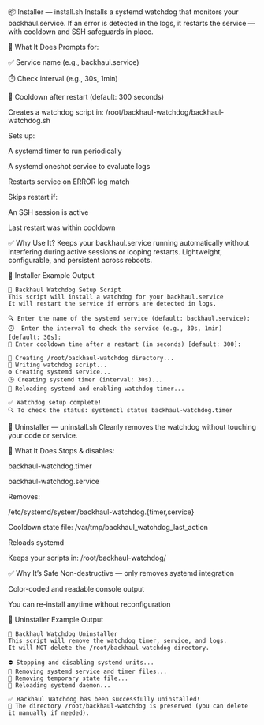 📦 Installer — install.sh
Installs a systemd watchdog that monitors your backhaul.service. If an error is detected in the logs, it restarts the service — with cooldown and SSH safeguards in place.

🔧 What It Does
Prompts for:

✅ Service name (e.g., backhaul.service)

⏱️ Check interval (e.g., 30s, 1min)

🛑 Cooldown after restart (default: 300 seconds)

Creates a watchdog script in:
/root/backhaul-watchdog/backhaul-watchdog.sh

Sets up:

A systemd timer to run periodically

A systemd oneshot service to evaluate logs

Restarts service on ERROR log match

Skips restart if:

An SSH session is active

Last restart was within cooldown

✅ Why Use It?
Keeps your backhaul.service running automatically without interfering during active sessions or looping restarts. Lightweight, configurable, and persistent across reboots.

🧪 Installer Example Output

    🔧 Backhaul Watchdog Setup Script
    This script will install a watchdog for your backhaul.service
    It will restart the service if errors are detected in logs.

    🔍 Enter the name of the systemd service (default: backhaul.service):
    ⏱️  Enter the interval to check the service (e.g., 30s, 1min) [default: 30s]:
    🛑 Enter cooldown time after a restart (in seconds) [default: 300]:

    📁 Creating /root/backhaul-watchdog directory...
    📝 Writing watchdog script...
    ⚙️ Creating systemd service...
    🕒 Creating systemd timer (interval: 30s)...
    🔄 Reloading systemd and enabling watchdog timer...

    ✅ Watchdog setup complete!
    🔍 To check the status: systemctl status backhaul-watchdog.timer
    
🧹 Uninstaller — uninstall.sh
Cleanly removes the watchdog without touching your code or service.

🧽 What It Does
Stops & disables:

backhaul-watchdog.timer

backhaul-watchdog.service

Removes:

/etc/systemd/system/backhaul-watchdog.{timer,service}

Cooldown state file: /var/tmp/backhaul_watchdog_last_action

Reloads systemd

Keeps your scripts in: /root/backhaul-watchdog/

✅ Why It’s Safe
Non-destructive — only removes systemd integration

Color-coded and readable console output

You can re-install anytime without reconfiguration

🧪 Uninstaller Example Output

    🧹 Backhaul Watchdog Uninstaller
    This script will remove the watchdog timer, service, and logs.
    It will NOT delete the /root/backhaul-watchdog directory.

    ⛔ Stopping and disabling systemd units...
    🧽 Removing systemd service and timer files...
    🧹 Removing temporary state file...
    🔄 Reloading systemd daemon...

    ✅ Backhaul Watchdog has been successfully uninstalled!
    📁 The directory /root/backhaul-watchdog is preserved (you can delete it manually if needed).
